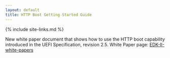 ```yaml
---
layout: default
title: HTTP Boot Getting Started Guide 
---
```

{% include site-links.md %}

New white paper document that shows how to use the HTTP boot capability introduced in the UEFI Specification, revision 2.5.
White Paper page:  <a href="https://github.com/tianocore/tianocore.github.io/wiki/EDK-II-white-papers" title="EDK-II-white-papers">  EDK-II-white-papers </a>
